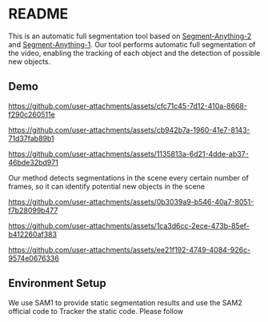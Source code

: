 # README
This is an automatic full segmentation  tool based on [Segment-Anything-2](https://github.com/facebookresearch/segment-anything-2) and [Segment-Anything-1](https://github.com/minghanqin/segment-anything-langsplat/tree/e5dbe4b5616e24f02f15ce5a439a5edf228b3a75). Our tool performs automatic full segmentation of the video, enabling the tracking of each object and the detection of possible new objects.


## Demo
https://github.com/user-attachments/assets/cfc71c45-7d12-410a-8668-f290c260511e


https://github.com/user-attachments/assets/cb942b7a-1960-41e7-8143-71d37fab89b1

https://github.com/user-attachments/assets/1135813a-6d21-4dde-ab37-46bde32bd971


Our method detects segmentations in the scene every certain number of frames, so it can identify potential new objects in the scene

https://github.com/user-attachments/assets/0b3039a9-b546-40a7-8051-f7b28099b477

https://github.com/user-attachments/assets/1ca3d6cc-2ece-473b-85ef-b412260af383

https://github.com/user-attachments/assets/ee21f192-4749-4084-926c-9574e0676336

## Environment Setup

We use SAM1 to provide static segmentation results and use the SAM2 official code to Tracker the static code. Please follow 
